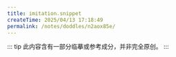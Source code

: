 ```yaml
---
title: imitation.snippet
createTime: 2025/04/13 17:18:49
permalink: /notes/doddles/n2aox85e/
---
```


::: tip
此内容含有一部分临摹或参考成分，并非完全原创。
:::
